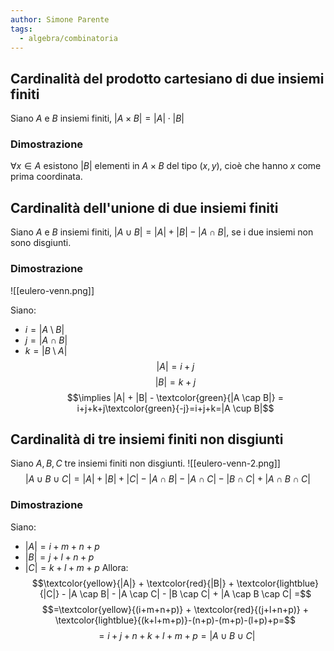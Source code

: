 ```yaml
---
author: Simone Parente
tags:
  - algebra/combinatoria
---
```

## Cardinalità del prodotto cartesiano di due insiemi finiti
Siano $A$ e $B$ insiemi finiti, $|A \times B| = |A| \cdot |B|$
### Dimostrazione
$\forall x \in A$ esistono $|B|$ elementi in $A \times B$ del tipo $(x,y)$, cioè che hanno $x$ come prima coordinata.
## Cardinalità dell'unione di due insiemi finiti
Siano $A$ e $B$ insiemi finiti, $|A \cup B| = |A| + |B| - |A \cap B|$, se i due insiemi non sono disgiunti.
### Dimostrazione
![[eulero-venn.png]]

Siano:
- $i=|A \setminus B|$
- $j=|A \cap B|$
- $k=|B \setminus A|$
$$|A|= i+j$$
$$|B|=k+j$$
$$\implies |A| + |B| - \textcolor{green}{|A \cap B|} = i+j+k+j\textcolor{green}{-j}=i+j+k=|A \cup B|$$

## Cardinalità di tre insiemi finiti non disgiunti
Siano $A,B, C$ tre insiemi finiti non disgiunti.
![[eulero-venn-2.png]]
$$|A \cup B \cup C| = |A| + |B| + |C| - |A \cap B| - |A \cap C| - |B \cap C| + |A \cap B \cap C|$$
### Dimostrazione
Siano:
- $|A| = i+m+n+p$
- $|B| = j+l+n+p$
- $|C| = k+l+m+p$
Allora:
$$\textcolor{yellow}{|A|} + \textcolor{red}{|B|} + \textcolor{lightblue}{|C|} - |A \cap B| - |A \cap C| - |B \cap C| + |A \cap B \cap C| =$$
$$=\textcolor{yellow}{(i+m+n+p)} + \textcolor{red}{(j+l+n+p)} + \textcolor{lightblue}{(k+l+m+p)}-(n+p)-(m+p)-(l+p)+p=$$
$$=i+j+n+k+l+m+p=|A \cup B \cup C|$$

